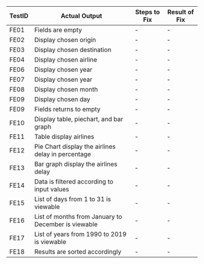 | TestID | Actual Output | Steps to Fix | Result of Fix | 
|--------|----------------|--------------|--------------|
| FE01 | Fields are empty | - | - |
| FE02 | Display chosen origin | - | - |
| FE03 | Display chosen destination | - | - |
| FE04 | Display chosen airline | - | - |
| FE06 | Display chosen year | - | - |
| FE07 | Display chosen year | - | - |
| FE08 | Display chosen month | - | - |
| FE09 | Display chosen day | - | - |
| FE09 | Fields returns to empty | - | - |
| FE10 | Display table, piechart, and bar graph | - | - |
| FE11 | Table display airlines | - | - |
| FE12 | Pie Chart display the airlines delay in percentage | - | - |
| FE13 | Bar graph display the airlines delay | - | - |
| FE14 | Data is filtered according to input values| - | - |
| FE15 | List of days from 1 to 31 is viewable| - | - |
| FE16 | List of months from January to December is viewable| - | - |
| FE17 | List of years from 1990 to 2019 is viewable| - | - |
| FE18 | Results are sorted accordingly| - | - |